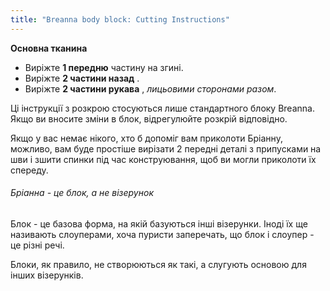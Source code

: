 ```yaml
---
title: "Breanna body block: Cutting Instructions"
---
```


**Основна тканина**

- Виріжте **1 передню** частину на згині.
- Виріжте **2 частини назад** .
- Виріжте **2 частини рукава** , _лицьовими сторонами разом_.

Ці інструкції з розкрою стосуються лише стандартного блоку Breanna. Якщо ви вносите зміни в блок, відрегулюйте розкрій відповідно.

<Tip>

Якщо у вас немає нікого, хто б допоміг вам приколоти Бріанну, можливо, вам буде простіше вирізати 2 передні деталі з припусками на шви і зшити спинки під час конструювання, щоб ви могли приколоти їх спереду.

</Tip>

<Note>

###### Бріанна - це блок, а не візерунок

Блок - це базова форма, на якій базуються інші візерунки.
Іноді їх ще називають слоуперами, хоча пуристи заперечать, що блок і слоупер - це різні речі.

Блоки, як правило, не створюються як такі, а слугують основою для інших візерунків.

</Note>
